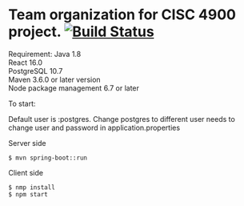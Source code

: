 # Team organization for CISC 4900 project. [![Build Status](https://travis-ci.com/JunChen22/spring-boot-hibernate-psql-rest-api.svg?branch=master)](https://travis-ci.com/JunChen22/spring-boot-hibernate-psql-rest-api)



Requirement:
Java 1.8<br />
React 16.0  <br />
PostgreSQL 10.7 <br />
Maven 3.6.0 or later version  <br />
Node package management 6.7 or later

To start:<br />

Default user is :postgres.
Change postgres to different user needs to <br />
change user and password in application.properties<br />

Server side<br />
```
$ mvn spring-boot::run
```

Client side<br />
```
$ nmp install
$ npm start
```




